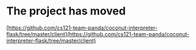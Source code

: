 # The project has moved

[https://github.com/cs121-team-panda/coconut-interpreter-flask/tree/master/client](https://github.com/cs121-team-panda/coconut-interpreter-flask/tree/master/client)
